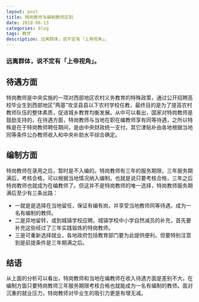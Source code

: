 ```yaml
---
layout: post
title: 特岗教师与编制教师区别
date: 2018-06-13
categories: blog
tags: 教师
description: 远离群体，说不定有「上帝视角」。
---
```


### 远离群体，说不定有「上帝视角」。

## 待遇方面
特岗教师是中央实施的一项对西部地区农村义务教育的特殊政策，通过公开招聘高校毕业生到西部地区“两基”攻坚县县以下农村学校任教，最终目的是为了提高农村教师队伍的整体素质，促进城乡教育均衡发展。从中可以看出，国家对特岗教师是鼓励支持的，在待遇方面，特岗教师与当地在职在编教师享有同等待遇，之所以特殊是在于特岗教师聘任期间，是由中央财政统一支付。其它津贴补由各地根据当地同等条件公办教师收入和中央补助水平综合确定。
## 编制方面
特岗教师在录用之后，暂时是不入编的。特岗教师有三年的服务期限，三年服务期满后，考核合格，可以根据当地情况纳入编制。也就是说只要考核合格，三年之后特岗教师也就成为在编教师了。但这并不是特岗教师的唯一选择，特岗教师服务期满后至少有三条出路：

- 一就是是选择在当地留任，保证有编有岗，并享受当地教师同等待遇，成为一名有编制的教师。
- 二是异地留转，或到城镇学校应聘。城镇学校中小学自然减员的补充，首先要补充这些经过了三年实践锻炼的特岗教师。
- 三是可重新选择就业，各地政府包括教育部门要为此提供便利。但要特别注意到是前提条件是三年期满之后。

## 结语
从上面的分析可以看出，特岗教师和当地在编教师在收入待遇方面是差别不大，在编制方面只要特岗教师三年服务期限考核合格也就能成为一名有编制的教师。面对沉重的就业压力，特岗教师对毕业生的吸引力更是有增无减。
